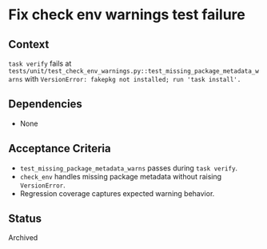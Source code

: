# Fix check env warnings test failure

## Context
`task verify` fails at `tests/unit/test_check_env_warnings.py::test_missing_package_metadata_warns`
with `VersionError: fakepkg not installed; run 'task install'.`

## Dependencies
- None

## Acceptance Criteria
- `test_missing_package_metadata_warns` passes during `task verify`.
- `check_env` handles missing package metadata without raising `VersionError`.
- Regression coverage captures expected warning behavior.

## Status
Archived
